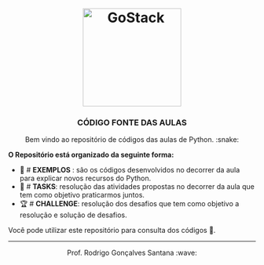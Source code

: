 <h1 align="center">
    <img alt="GoStack" src="https://www.linkapi.solutions/uploads/2019/05/Developer-Experience.gif" width="200px" />
</h1>

<h3 align="center">
  CÓDIGO FONTE DAS AULAS
</h3>

<p align="center">
Bem vindo ao repositório de códigos das aulas de Python. :snake:
</p>

**O Repositório está organizado da seguinte forma:**


* :space_invader: # **EXEMPLOS** : são os códigos desenvolvidos no decorrer da aula para explicar novos recursos do Python.
* :dart: # **TASKS**: resolução das atividades propostas no decorrer da aula que tem como objetivo praticarmos juntos.
* :trophy: # **CHALLENGE**: resolução dos desafios que tem como objetivo a resolução e solução de desafios.


Você pode utilizar este repositório para consulta dos códigos :rocket:. 

---

<p align="center">
Prof. Rodrigo Gonçalves Santana :wave: 
</p>